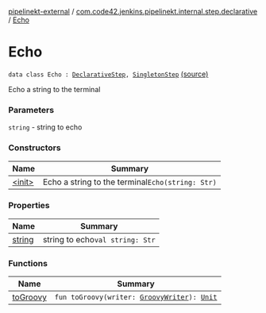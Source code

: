 [pipelinekt-external](../../index.md) / [com.code42.jenkins.pipelinekt.internal.step.declarative](../index.md) / [Echo](./index.md)

# Echo

`data class Echo : `[`DeclarativeStep`](../../com.code42.jenkins.pipelinekt.core.step/-declarative-step.md)`, `[`SingletonStep`](../../com.code42.jenkins.pipelinekt.core.step/-singleton-step/index.md) [(source)](https://github.com/code42/pipelinekt/tree/master/internal/src/main/kotlin/com/code42/jenkins/pipelinekt/internal/step/declarative/Echo.kt#L13)

Echo a string to the terminal

### Parameters

`string` - string to echo

### Constructors

| Name | Summary |
|---|---|
| [&lt;init&gt;](-init-.md) | Echo a string to the terminal`Echo(string: Str)` |

### Properties

| Name | Summary |
|---|---|
| [string](string.md) | string to echo`val string: Str` |

### Functions

| Name | Summary |
|---|---|
| [toGroovy](to-groovy.md) | `fun toGroovy(writer: `[`GroovyWriter`](../../com.code42.jenkins.pipelinekt.core.writer/-groovy-writer/index.md)`): `[`Unit`](https://kotlinlang.org/api/latest/jvm/stdlib/kotlin/-unit/index.html) |
